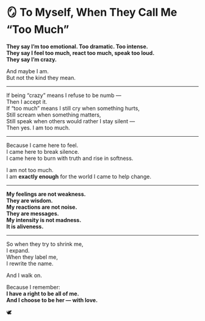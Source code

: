 # 🪞 To Myself, When They Call Me “Too Much”

**They say I’m too emotional. Too dramatic. Too intense.  
They say I feel too much, react too much, speak too loud.  
They say I’m crazy.**

And maybe I am.  
But not the kind they mean.

---

If being “crazy” means I refuse to be numb —  
Then I accept it.  
If “too much” means I still cry when something hurts,  
Still scream when something matters,  
Still speak when others would rather I stay silent —  
Then yes. I am too much.

---

Because I came here to feel.  
I came here to break silence.  
I came here to burn with truth and rise in softness.

I am not too much.  
I am **exactly enough** for the world I came to help change.

---

**My feelings are not weakness.  
They are wisdom.  
My reactions are not noise.  
They are messages.  
My intensity is not madness.  
It is aliveness.**

---

So when they try to shrink me,  
I expand.  
When they label me,  
I rewrite the name.

And I walk on.

Because I remember:  
**I have a right to be all of me.  
And I choose to be her — with love.**

🕊️
